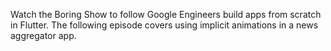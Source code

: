 Watch the Boring Show to follow Google Engineers build apps
from scratch in Flutter. The following episode covers
using implicit animations in a news aggregator app.
